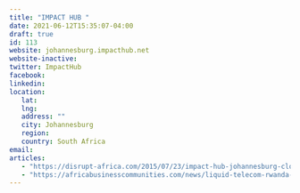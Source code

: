 ```yaml
---
title: "IMPACT HUB "
date: 2021-06-12T15:35:07-04:00
draft: true
id: 113
website: johannesburg.impacthub.net
website-inactive: 
twitter: ImpactHub
facebook: 
linkedin: 
location: 
   lat: 
   lng: 
   address: ""
   city: Johannesburg
   region: 
   country: South Africa 
email: 
articles:
   - "https://disrupt-africa.com/2015/07/23/impact-hub-johannesburg-closes/"
   - "https://africabusinesscommunities.com/news/liquid-telecom-rwanda-partners-with-impact-hub-kigali-to-nurture-digital-innovation/"
---
```


